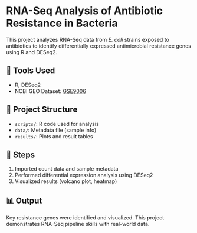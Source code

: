 # RNA-Seq Analysis of Antibiotic Resistance in Bacteria

This project analyzes RNA-Seq data from *E. coli* strains exposed to antibiotics to identify differentially expressed antimicrobial resistance genes using R and DESeq2.

## 🔧 Tools Used
- R, DESeq2
- NCBI GEO Dataset: [GSE9006](https://www.ncbi.nlm.nih.gov/geo/query/acc.cgi?acc=GSE9006)

## 📂 Project Structure
- `scripts/`: R code used for analysis
- `data/`: Metadata file (sample info)
- `results/`: Plots and result tables

## 📌 Steps
1. Imported count data and sample metadata
2. Performed differential expression analysis using DESeq2
3. Visualized results (volcano plot, heatmap)

## 📊 Output
Key resistance genes were identified and visualized. This project demonstrates RNA-Seq pipeline skills with real-world data.

